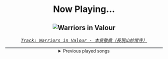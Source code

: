 <div align="center"> 
<h1>Now Playing...</h1>

![Warriors in Valour](https://i.scdn.co/image/ab67616d00001e02327b476e88bcb2d0d3bf2739)
--
_<samp><a href="https://open.spotify.com/track/0LY5BoR9jPslqY57yEU3Xa">Track: Warriors in Valour - 本良敬典（長現山妙常寺）</a></samp>_

<div style="border: 1px #4B5054 solid"></div>
<details>
  <summary>
    Previous played songs
  </summary>
  <table>
    <thead>
      <tr>
        <th>
          Artist
        </th>
        <th>
          Song
        </th>
        <th>
          Link
        </th>
      </tr>
    </thead>
    <tbody>
      <tr><td>本良敬典（長現山妙常寺）</td><td>Warriors in Valour</td><td><a href="https://open.spotify.com/track/0LY5BoR9jPslqY57yEU3Xa">https://open.spotify.com/track/0LY5BoR9jPslqY57yEU3Xa</a></td></tr><tr><td>本良敬典（長現山妙常寺）</td><td>Warriors in Arms</td><td><a href="https://open.spotify.com/track/354krlDj83bGZUbttrsV8l">https://open.spotify.com/track/354krlDj83bGZUbttrsV8l</a></td></tr><tr><td>グローリー・コーラス・トウキョウ</td><td>Devastated Fortress</td><td><a href="https://open.spotify.com/track/5XpcUkoCcbeCXL4tKIenoV">https://open.spotify.com/track/5XpcUkoCcbeCXL4tKIenoV</a></td></tr><tr><td>グローリー・コーラス・トウキョウ</td><td>Devastated Fortress</td><td><a href="https://open.spotify.com/track/5XpcUkoCcbeCXL4tKIenoV">https://open.spotify.com/track/5XpcUkoCcbeCXL4tKIenoV</a></td></tr><tr><td>本良敬典（長現山妙常寺）</td><td>Warriors in Valour</td><td><a href="https://open.spotify.com/track/0LY5BoR9jPslqY57yEU3Xa">https://open.spotify.com/track/0LY5BoR9jPslqY57yEU3Xa</a></td></tr><tr><td>グローリー・コーラス・トウキョウ</td><td>Devastated Fortress</td><td><a href="https://open.spotify.com/track/5XpcUkoCcbeCXL4tKIenoV">https://open.spotify.com/track/5XpcUkoCcbeCXL4tKIenoV</a></td></tr><tr><td>本良敬典（長現山妙常寺）</td><td>Warriors in Arms</td><td><a href="https://open.spotify.com/track/354krlDj83bGZUbttrsV8l">https://open.spotify.com/track/354krlDj83bGZUbttrsV8l</a></td></tr><tr><td>本良敬典（長現山妙常寺）</td><td>Warriors in Valour</td><td><a href="https://open.spotify.com/track/0LY5BoR9jPslqY57yEU3Xa">https://open.spotify.com/track/0LY5BoR9jPslqY57yEU3Xa</a></td></tr><tr><td>本良敬典（長現山妙常寺）</td><td>Warriors in Arms</td><td><a href="https://open.spotify.com/track/354krlDj83bGZUbttrsV8l">https://open.spotify.com/track/354krlDj83bGZUbttrsV8l</a></td></tr><tr><td>本良敬典（長現山妙常寺）</td><td>Warriors in Valour</td><td><a href="https://open.spotify.com/track/0LY5BoR9jPslqY57yEU3Xa">https://open.spotify.com/track/0LY5BoR9jPslqY57yEU3Xa</a></td></tr><tr><td>本良敬典（長現山妙常寺）</td><td>Warriors in Arms</td><td><a href="https://open.spotify.com/track/354krlDj83bGZUbttrsV8l">https://open.spotify.com/track/354krlDj83bGZUbttrsV8l</a></td></tr><tr><td>グローリー・コーラス・トウキョウ</td><td>Devastated Fortress</td><td><a href="https://open.spotify.com/track/5XpcUkoCcbeCXL4tKIenoV">https://open.spotify.com/track/5XpcUkoCcbeCXL4tKIenoV</a></td></tr><tr><td>本良敬典（長現山妙常寺）</td><td>Warriors in Valour</td><td><a href="https://open.spotify.com/track/0LY5BoR9jPslqY57yEU3Xa">https://open.spotify.com/track/0LY5BoR9jPslqY57yEU3Xa</a></td></tr><tr><td>本良敬典（長現山妙常寺）</td><td>Warriors in Arms</td><td><a href="https://open.spotify.com/track/354krlDj83bGZUbttrsV8l">https://open.spotify.com/track/354krlDj83bGZUbttrsV8l</a></td></tr><tr><td>グローリー・コーラス・トウキョウ</td><td>Devastated Fortress</td><td><a href="https://open.spotify.com/track/5XpcUkoCcbeCXL4tKIenoV">https://open.spotify.com/track/5XpcUkoCcbeCXL4tKIenoV</a></td></tr><tr><td>Breaking Benjamin</td><td>Had Enough</td><td><a href="https://open.spotify.com/track/7u93rCmIM9mBoT4mvfUBTZ">https://open.spotify.com/track/7u93rCmIM9mBoT4mvfUBTZ</a></td></tr><tr><td>Orbit Culture</td><td>Alienated</td><td><a href="https://open.spotify.com/track/2XYiG3Hk8npxB78QbN5gqA">https://open.spotify.com/track/2XYiG3Hk8npxB78QbN5gqA</a></td></tr><tr><td>Evans Blue</td><td>Erase My Scars</td><td><a href="https://open.spotify.com/track/6njppEOeoUxbEx1BAXsF8p">https://open.spotify.com/track/6njppEOeoUxbEx1BAXsF8p</a></td></tr><tr><td>Nonpoint</td><td>Divided.. Conquer Them</td><td><a href="https://open.spotify.com/track/33PLlXkjlbEEogLlHA7hyJ">https://open.spotify.com/track/33PLlXkjlbEEogLlHA7hyJ</a></td></tr><tr><td>Nonpoint</td><td>Breaking Skin</td><td><a href="https://open.spotify.com/track/5WBYz1iWTkuLHnhnKUQVSp">https://open.spotify.com/track/5WBYz1iWTkuLHnhnKUQVSp</a></td></tr>
    </tbody>
  </table>
</details>

</div>
